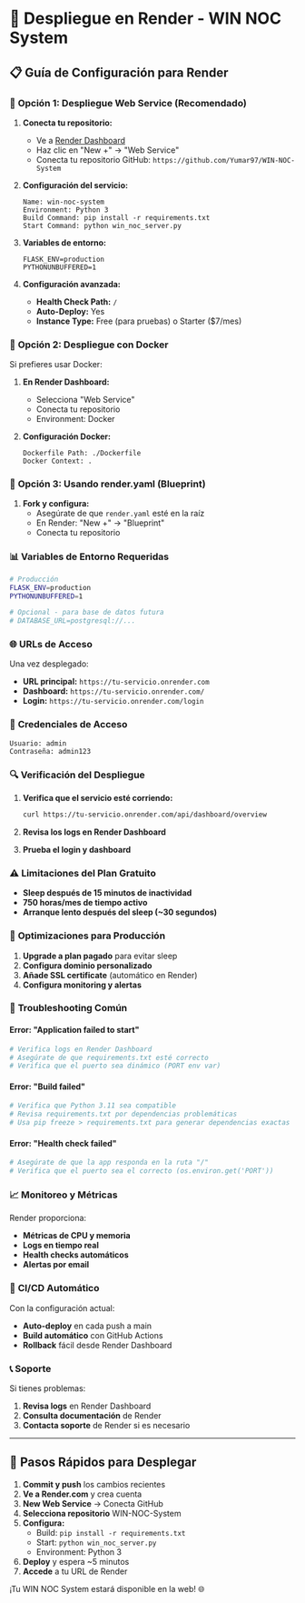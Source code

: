 # 🚀 Despliegue en Render - WIN NOC System

## 📋 Guía de Configuración para Render

### 🔧 **Opción 1: Despliegue Web Service (Recomendado)**

1. **Conecta tu repositorio:**
   - Ve a [Render Dashboard](https://dashboard.render.com/)
   - Haz clic en "New +" → "Web Service"
   - Conecta tu repositorio GitHub: `https://github.com/Yumar97/WIN-NOC-System`

2. **Configuración del servicio:**
   ```
   Name: win-noc-system
   Environment: Python 3
   Build Command: pip install -r requirements.txt
   Start Command: python win_noc_server.py
   ```

3. **Variables de entorno:**
   ```
   FLASK_ENV=production
   PYTHONUNBUFFERED=1
   ```

4. **Configuración avanzada:**
   - **Health Check Path:** `/`
   - **Auto-Deploy:** Yes
   - **Instance Type:** Free (para pruebas) o Starter ($7/mes)

### 🐳 **Opción 2: Despliegue con Docker**

Si prefieres usar Docker:

1. **En Render Dashboard:**
   - Selecciona "Web Service"
   - Conecta tu repositorio
   - Environment: Docker

2. **Configuración Docker:**
   ```
   Dockerfile Path: ./Dockerfile
   Docker Context: .
   ```

### 🔄 **Opción 3: Usando render.yaml (Blueprint)**

1. **Fork y configura:**
   - Asegúrate de que `render.yaml` esté en la raíz
   - En Render: "New +" → "Blueprint"
   - Conecta tu repositorio

### 📊 **Variables de Entorno Requeridas**

```bash
# Producción
FLASK_ENV=production
PYTHONUNBUFFERED=1

# Opcional - para base de datos futura
# DATABASE_URL=postgresql://...
```

### 🌐 **URLs de Acceso**

Una vez desplegado:
- **URL principal:** `https://tu-servicio.onrender.com`
- **Dashboard:** `https://tu-servicio.onrender.com/`
- **Login:** `https://tu-servicio.onrender.com/login`

### 👤 **Credenciales de Acceso**

```
Usuario: admin
Contraseña: admin123
```

### 🔍 **Verificación del Despliegue**

1. **Verifica que el servicio esté corriendo:**
   ```bash
   curl https://tu-servicio.onrender.com/api/dashboard/overview
   ```

2. **Revisa los logs en Render Dashboard**

3. **Prueba el login y dashboard**

### ⚠️ **Limitaciones del Plan Gratuito**

- **Sleep después de 15 minutos de inactividad**
- **750 horas/mes de tiempo activo**
- **Arranque lento después del sleep (~30 segundos)**

### 🚀 **Optimizaciones para Producción**

1. **Upgrade a plan pagado** para evitar sleep
2. **Configura dominio personalizado**
3. **Añade SSL certificate** (automático en Render)
4. **Configura monitoring y alertas**

### 🔧 **Troubleshooting Común**

#### Error: "Application failed to start"
```bash
# Verifica logs en Render Dashboard
# Asegúrate de que requirements.txt esté correcto
# Verifica que el puerto sea dinámico (PORT env var)
```

#### Error: "Build failed"
```bash
# Verifica que Python 3.11 sea compatible
# Revisa requirements.txt por dependencias problemáticas
# Usa pip freeze > requirements.txt para generar dependencias exactas
```

#### Error: "Health check failed"
```bash
# Asegúrate de que la app responda en la ruta "/"
# Verifica que el puerto sea el correcto (os.environ.get('PORT'))
```

### 📈 **Monitoreo y Métricas**

Render proporciona:
- **Métricas de CPU y memoria**
- **Logs en tiempo real**
- **Health checks automáticos**
- **Alertas por email**

### 🔄 **CI/CD Automático**

Con la configuración actual:
- **Auto-deploy** en cada push a main
- **Build automático** con GitHub Actions
- **Rollback** fácil desde Render Dashboard

### 📞 **Soporte**

Si tienes problemas:
1. **Revisa logs** en Render Dashboard
2. **Consulta documentación** de Render
3. **Contacta soporte** de Render si es necesario

---

## 🎯 **Pasos Rápidos para Desplegar**

1. **Commit y push** los cambios recientes
2. **Ve a Render.com** y crea cuenta
3. **New Web Service** → Conecta GitHub
4. **Selecciona repositorio** WIN-NOC-System
5. **Configura:**
   - Build: `pip install -r requirements.txt`
   - Start: `python win_noc_server.py`
   - Environment: Python 3
6. **Deploy** y espera ~5 minutos
7. **Accede** a tu URL de Render

¡Tu WIN NOC System estará disponible en la web! 🌐